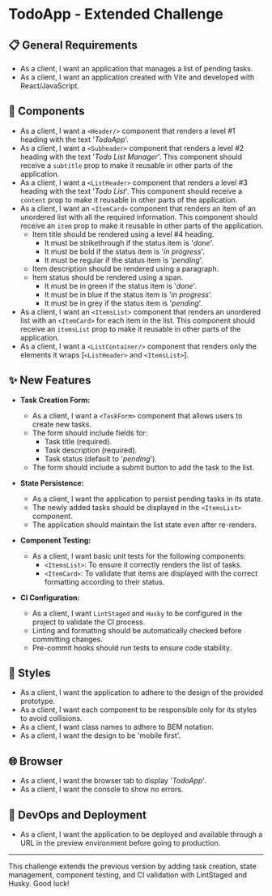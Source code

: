 # TodoApp - Extended Challenge

## 📋 General Requirements

- As a client, I want an application that manages a list of pending tasks.
- As a client, I want an application created with Vite and developed with React/JavaScript.

## 🧩 Components

- As a client, I want a `<Header/>` component that renders a level #1 heading with the text '_TodoApp_'.
- As a client, I want a `<Subheader>` component that renders a level #2 heading with the text '_Todo List Manager_'. This component should receive a `subtitle` prop to make it reusable in other parts of the application.
- As a client, I want a `<ListHeader>` component that renders a level #3 heading with the text '_Todo List_'. This component should receive a `content` prop to make it reusable in other parts of the application.
- As a client, I want an `<ItemCard>` component that renders an item of an unordered list with all the required information. This component should receive an `item` prop to make it reusable in other parts of the application.
  - Item title should be rendered using a level #4 heading.
    - It must be strikethrough if the status item is '_done_'.
    - It must be bold if the status item is '_in progress_'.
    - It must be regular if the status item is '_pending_'.
  - Item description should be rendered using a paragraph.
  - Item status should be rendered using a span.
    - It must be in green if the status item is '_done_'.
    - It must be in blue if the status item is '_in progress_'.
    - It must be in grey if the status item is '_pending_'.
- As a client, I want an `<ItemsList>` component that renders an unordered list with an `<ItemCard>` for each item in the list. This component should receive an `itemsList` prop to make it reusable in other parts of the application.
- As a client, I want a `<ListContainer/>` component that renders only the elements it wraps [`<ListHeader>` and `<ItemsList>`].

## ✨ New Features

- **Task Creation Form:**

  - As a client, I want a `<TaskForm>` component that allows users to create new tasks.
  - The form should include fields for:
    - Task title (required).
    - Task description (required).
    - Task status (default to '_pending_').
  - The form should include a submit button to add the task to the list.

- **State Persistence:**

  - As a client, I want the application to persist pending tasks in its state.
  - The newly added tasks should be displayed in the `<ItemsList>` component.
  - The application should maintain the list state even after re-renders.

- **Component Testing:**

  - As a client, I want basic unit tests for the following components:
    - `<ItemsList>`: To ensure it correctly renders the list of tasks.
    - `<ItemCard>`: To validate that items are displayed with the correct formatting according to their status.

- **CI Configuration:**
  - As a client, I want `LintStaged` and `Husky` to be configured in the project to validate the CI process.
  - Linting and formatting should be automatically checked before committing changes.
  - Pre-commit hooks should run tests to ensure code stability.

## 🎨 Styles

- As a client, I want the application to adhere to the design of the provided prototype.
- As a client, I want each component to be responsible only for its styles to avoid collisions.
- As a client, I want class names to adhere to BEM notation.
- As a client, I want the design to be 'mobile first'.

## 🌐 Browser

- As a client, I want the browser tab to display '_TodoApp_'.
- As a client, I want the console to show no errors.

## 🚀 DevOps and Deployment

- As a client, I want the application to be deployed and available through a URL in the preview environment before going to production.

---

This challenge extends the previous version by adding task creation, state management, component testing, and CI validation with LintStaged and Husky. Good luck!

